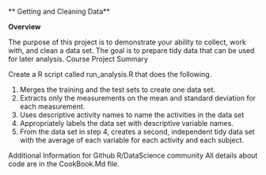 ** Getting and Cleaning Data**

**Overview**

The purpose of this project is to demonstrate your ability to collect, work with, and clean a data set. The goal is to prepare tidy data that can be used for later analysis.
Course Project Summary

Create a R script called run_analysis.R that does the following.


1. Merges the training and the test sets to create one data set.
2. Extracts only the measurements on the mean and standard deviation for each measurement. 
3. Uses descriptive activity names to name the activities in the data set
4. Appropriately labels the data set with descriptive variable names. 
5. From the data set in step 4, creates a second, independent tidy data set with the average of each variable for each activity and each subject.
	
	
Additional Information for Github R/DataScience community
All details about code are in the CookBook.Md file.

